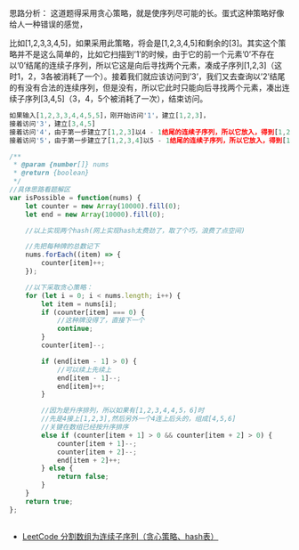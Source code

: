 


思路分析： 这道题得采用贪心策略，就是使序列尽可能的长。蛋式这种策略好像给人一种错误的感觉，

比如[1,2,3,3,4,5]，如果采用此策略，将会是[1,2,3,4,5]和剩余的[3]。其实这个策略并不是这么简单的，比如它扫描到’1’的时候，由于它的前一个元素’0’不存在以’0’结尾的连续子序列，所以它这是向后寻找两个元素，凑成子序列[1,2,3]（这时1，2，3各被消耗了一个）。接着我们就应该访问到’3’，我们又去查询以’2’结尾的有没有合法的连续序列，但是没有，所以它此时只能向后寻找两个元素，凑出连续子序列[3,4,5]（3，4，5个被消耗了一次），结束访问。


```js
如果输入[1,2,3,3,4,4,5,5]，刚开始访问'1'，建立[1,2,3]，
接着访问'3'，建立[3,4,5]
接着访问'4'，由于第一步建立了[1,2,3]以4 - 1结尾的连续子序列，所以它放入，得到[1,2,3,4]
接着访问'5'，由于第一步建立了[1,2,3,4]以5 - 1结尾的连续子序列，所以它放入，得到[1,2,3,4,5]
```

```js
/**
 * @param {number[]} nums
 * @return {boolean}
 */
//具体思路看题解区
var isPossible = function(nums) {
    let counter = new Array(10000).fill(0);
    let end = new Array(10000).fill(0);

    //以上实现两个hash(网上实现hash太费劲了，取了个巧，浪费了点空间)

    //先把每种牌的总数记下
    nums.forEach((item) => {
        counter[item]++;
    });

    //以下采取贪心策略：
    for (let i = 0; i < nums.length; i++) {
        let item = nums[i];
        if (counter[item] === 0) {
            //这种牌没得了，直接下一个
            continue;
        }
        counter[item]--;

        if (end[item - 1] > 0) {
            //可以续上先续上
            end[item - 1]--;
            end[item]++;
        }

        //因为是升序排列，所以如果有[1,2,3,4,4,5，6]时
        //先是4接上[1,2,3],然后另外一个4连上后头的，组成[4,5,6]
        //关键在数组已经按升序排序
        else if (counter[item + 1] > 0 && counter[item + 2] > 0) {
            counter[item + 1]--;
            counter[item + 2]--;
            end[item + 2]++;
        } else {
            return false;
        }
    }
    return true;
};
```


## 

- [LeetCode 分割数组为连续子序列（贪心策略、hash表）](https://blog.csdn.net/qq_41855420/article/details/89378748)